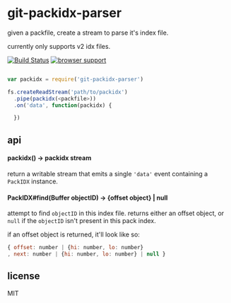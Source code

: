 # git-packidx-parser

given a packfile, create a stream to parse it's index file.

currently only supports v2 idx files.

[![Build Status](https://travis-ci.org/chrisdickinson/git-packidx-parser.png)](https://travis-ci.org/chrisdickinson/git-packidx-parser)
[![browser support](http://ci.testling.com/chrisdickinson/git-packidx-parser.png)](http://ci.testling.com/chrisdickinson/git-packidx-parser)

```javascript

var packidx = require('git-packidx-parser')

fs.createReadStream('path/to/packidx')
  .pipe(packidx(<packfile>))
  .on('data', function(packidx) {

  })

```

## api

#### packidx() -> packidx stream

return a writable stream that emits a single `'data'` event containing a `PackIDX` instance.

#### PackIDX#find(Buffer objectID) -> {offset object} | null

attempt to find `objectID` in this index file. returns either an
offset object, or `null` if the `objectID` isn't present in this pack index.

if an offset object is returned, it'll look like so:

```javascript
{ offset: number | {hi: number, lo: number}
, next: number | {hi: number, lo: number} | null }
```

## license

MIT
